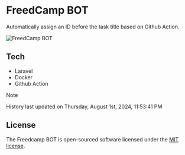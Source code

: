 # FreedCamp BOT

Automatically assign an ID before the task title based on Github Action.

![FreedCamp BOT](https://repository-images.githubusercontent.com/737932867/7d34798b-2680-471c-b089-a78a718d3d6a)

## Tech

- Laravel
- Docker
- Github Action

> [!NOTE]  
> History last updated on Thursday, August 1st, 2024, 11:53:41 PM

## License

The Freedcamp BOT is open-sourced software licensed under the [MIT license](https://opensource.org/licenses/MIT).
